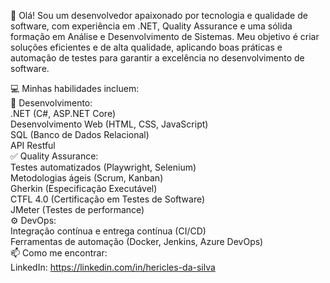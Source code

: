 👋 Olá!
Sou um desenvolvedor apaixonado por tecnologia e qualidade de software, com experiência em .NET, Quality Assurance e uma sólida formação em Análise e Desenvolvimento de Sistemas. Meu objetivo é criar soluções eficientes e de alta qualidade, aplicando boas práticas e automação de testes para garantir a excelência no desenvolvimento de software.

💻 Minhas habilidades incluem:<br> 
🔧 Desenvolvimento:<br> 
.NET (C#, ASP.NET Core)<br> 
Desenvolvimento Web (HTML, CSS, JavaScript)<br> 
SQL (Banco de Dados Relacional)<br> 
API Restful <br>
✅ Quality Assurance: <br>
Testes automatizados (Playwright, Selenium) <br>
Metodologias ágeis (Scrum, Kanban) <br>
Gherkin (Especificação Executável) <br>
CTFL 4.0 (Certificação em Testes de Software) <br>
JMeter (Testes de performance) <br>
⚙️ DevOps: <br>
Integração contínua e entrega contínua (CI/CD) <br>
Ferramentas de automação (Docker, Jenkins, Azure DevOps) <br>
📫 Como me encontrar: <br>
LinkedIn: https://linkedin.com/in/hericles-da-silva 

